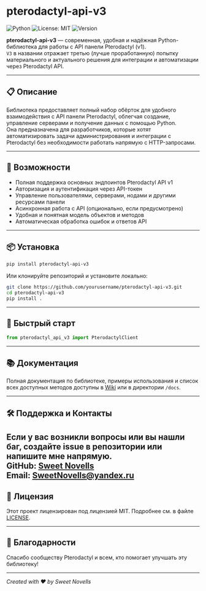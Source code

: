 # pterodactyl-api-v3

![Python](https://img.shields.io/badge/python-3.6%2B-blue)
![License: MIT](https://img.shields.io/badge/license-MIT-green)
![Version](https://img.shields.io/badge/version-3.0.0-brightgreen)

**pterodactyl-api-v3** — современная, удобная и надёжная Python-библиотека для работы с API панели Pterodactyl (v1).  
`V3` в названии отражает третью (лучше проработанную) попытку материального и актуального решения для интеграции и автоматизации через Pterodactyl API.

---

## 📋 Описание

Библиотека предоставляет полный набор обёрток для удобного взаимодействия с API панели Pterodactyl, облегчая создание, управление серверами и получение данных с помощью Python.  
Она предназначена для разработчиков, которые хотят автоматизировать задачи администрирования и интеграции с Pterodactyl без необходимости работать напрямую с HTTP-запросами.

---

## 🚀 Возможности

- Полная поддержка основных эндпоинтов Pterodactyl API v1
- Авторизация и аутентификация через API-токен
- Управление пользователями, серверами, нодами и другими ресурсами панели
- Асинхронная работа с API (опционально, если предусмотрено)
- Удобная и понятная модель объектов и методов
- Автоматическая обработка ошибок и ответов API

---

## 📦 Установка

```bash
pip install pterodactyl-api-v3
```

Или клонируйте репозиторий и установите локально:

```bash
git clone https://github.com/yourusername/pterodactyl-api-v3.git
cd pterodactyl-api-v3
pip install .
```

---

## 🔧 Быстрый старт

```python
from pterodactyl_api_v3 import PterodactylClient
```

---

## 📚 Документация

Полная документация по библиотеке, примеры использования и список всех доступных методов доступны в [Wiki](https://github.com/yourusername/pterodactyl-api-v3/wiki) или в директории `/docs`.

---

## 🛠 Поддержка и Контакты

Если у вас возникли вопросы или вы нашли баг, создайте issue в репозитории или напишите мне напрямую.  
GitHub: [Sweet Novells](https://github.com/SweetNovells)  
Email: SweetNovells@yandex.ru
---

## 📜 Лицензия

Этот проект лицензирован под лицензией MIT. Подробнее см. в файле [LICENSE](LICENSE).

---

## 🙏 Благодарности

Спасибо сообществу Pterodactyl и всем, кто помогает улучшать эту библиотеку!

---

*Created with ❤️ by Sweet Novells*
```
